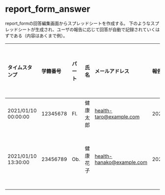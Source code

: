 report_form_answer
===
report_formの回答編集画面からスプレッドシートを作成する。
下のようなスプレッドシートが生成され、ユーザの報告に応じて回答が自動で記録されていくはずである（内容はあくまで例）。

|タイムスタンプ|学籍番号|パート|氏名|メールアドレス|報告日|体温|体調不良等|体調不良等種別|体調不良等詳細|参加済対面活動|連絡事項|
|:--|:--|:--|:--|:--|:--|:--|:--|:--|:--|:--|:--|
|2021/01/10 00:00:00|12345678|Fl.|健康太郎|health-taro@example.com|2021/01/01|36.5|なし|||||
|2021/01/10 13:30:00|23456789|Ob.|健康花子|health-hanako@example.com|2021/01/01|38.3|あり|発熱|2021年1月10日13時頃より倦怠感。|なし|かかりつけ医に相談済。|